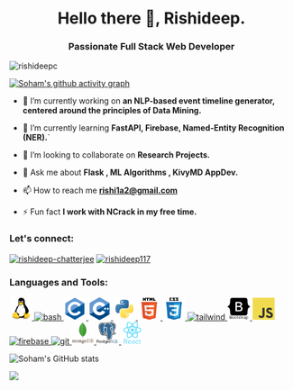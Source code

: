 <h1 align="center">Hello there 👋, Rishideep.</h1>
<h3 align="center">Passionate Full Stack Web Developer</h3>

<p align="left"> <img src="https://komarev.com/ghpvc/?username=rishideepc&label=Profile%20views&color=0e75b6&style=flat" alt="rishideepc" /> </p>

<!-- <p align="left"> <a href="https://github.com/ryo-ma/github-profile-trophy"><img src="https://github-profile-trophy.vercel.app/?username=infuman69" alt="infuman69" /></a> </p> -->

[![Soham's github activity graph](https://activity-graph.herokuapp.com/graph?username=rishideepc&theme=react-dark)](https://github.com/ashutosh00710/github-readme-activity-graph)

- 🔭 I’m currently working on **an NLP-based event timeline generator, centered around the principles of Data Mining.**

- 🌱 I’m currently learning **FastAPI, Firebase, Named-Entity Recognition (NER).**`

- 👯 I’m looking to collaborate on **Research Projects.**

- 💬 Ask me about **Flask , ML Algorithms , KivyMD AppDev.**

- 📫 How to reach me **rishi1a2@gmail.com**

<!-- - 📄 Know about my experiences [https://docs.google.com/document/d/1ExDub--a02yX6mmXwPHASCKNG8af603gB6rP-lPAEWc/edit?usp=sharing](https://docs.google.com/document/d/1ExDub--a02yX6mmXwPHASCKNG8af603gB6rP-lPAEWc/edit?usp=sharing) -->

- ⚡ Fun fact **I work with NCrack in my free time.**

<h3 align="left">Let's connect:</h3>
<p align="left">
<!-- <a href="https://twitter.com/sohamsaharoy1" target="blank"><img align="center" src="https://raw.githubusercontent.com/rahuldkjain/github-profile-readme-generator/master/src/images/icons/Social/twitter.svg" alt="sohamsaharoy1" height="30" width="40" /></a> -->
<a href="https://www.linkedin.com/in/rishideep-chatterjee-5155491ba/" target="blank"><img align="center" src="https://raw.githubusercontent.com/rahuldkjain/github-profile-readme-generator/master/src/images/icons/Social/linked-in-alt.svg" alt="rishideep-chatterjee" height="30" width="40" /></a>
<a href="https://instagram.com/rishideep117" target="blank"><img align="center" src="https://raw.githubusercontent.com/rahuldkjain/github-profile-readme-generator/master/src/images/icons/Social/instagram.svg" alt="rishideep117" height="30" width="40" /></a>
</p>

<h3 align="left">Languages and Tools:</h3>
<p align="left"> 
    <a href="https://www.linux.org/" target="_blank" rel="noreferrer"> <img src="https://raw.githubusercontent.com/devicons/devicon/master/icons/linux/linux-original.svg" alt="linux" width="40" height="40"/> 
    </a>
    <a href="https://www.gnu.org/software/bash/" target="_blank" rel="noreferrer"> <img src="https://www.vectorlogo.zone/logos/gnu_bash/gnu_bash-icon.svg" alt="bash" width="40" height="40"/> 
    </a> 
    <a href="https://www.cprogramming.com/" target="_blank" rel="noreferrer"> <img src="https://raw.githubusercontent.com/devicons/devicon/master/icons/c/c-original.svg" alt="c" width="40" height="40"/> 
    </a>
    <a href="https://www.w3schools.com/cpp/" target="_blank" rel="noreferrer"> <img src="https://raw.githubusercontent.com/devicons/devicon/master/icons/cplusplus/cplusplus-original.svg" alt="cplusplus" width="40" height="40"/> 
    </a>
    <a href="https://www.python.org" target="_blank" rel="noreferrer"> <img src="https://raw.githubusercontent.com/devicons/devicon/master/icons/python/python-original.svg" alt="python" width="40" height="40"/> 
    </a> 
    <a href="https://www.w3.org/html/" target="_blank" rel="noreferrer"> <img src="https://raw.githubusercontent.com/devicons/devicon/master/icons/html5/html5-original-wordmark.svg" alt="html5" width="40" height="40"/> 
    <a href="https://www.w3schools.com/css/" target="_blank" rel="noreferrer"> <img src="https://raw.githubusercontent.com/devicons/devicon/master/icons/css3/css3-original-wordmark.svg" alt="css3" width="40" height="40"/> 
    </a> 
    <a href="https://tailwindcss.com/" target="_blank" rel="noreferrer"> <img src="https://www.vectorlogo.zone/logos/tailwindcss/tailwindcss-icon.svg" alt="tailwind" width="40" height="40"/> 
    </a>
    <a href="https://getbootstrap.com" target="_blank" rel="noreferrer"> <img src="https://raw.githubusercontent.com/devicons/devicon/master/icons/bootstrap/bootstrap-plain-wordmark.svg" alt="bootstrap" width="40" height="40"/>
    </a>   
    <a href="https://developer.mozilla.org/en-US/docs/Web/JavaScript" target="_blank" rel="noreferrer"> <img src="https://raw.githubusercontent.com/devicons/devicon/master/icons/javascript/javascript-original.svg" alt="javascript" width="40" height="40"/> 
    </a> 
    <a href="https://firebase.google.com/" target="_blank" rel="noreferrer"> <img src="https://www.vectorlogo.zone/logos/firebase/firebase-icon.svg" alt="firebase" width="40" height="40"/> 
    </a> 
    <a href="https://git-scm.com/" target="_blank" rel="noreferrer"> <img src="https://www.vectorlogo.zone/logos/git-scm/git-scm-icon.svg" alt="git" width="40" height="40"/> 
    </a> 
    </a> 
    <a href="https://www.mongodb.com/" target="_blank" rel="noreferrer"> <img src="https://raw.githubusercontent.com/devicons/devicon/master/icons/mongodb/mongodb-original-wordmark.svg" alt="mongodb" width="40" height="40"/> 
    </a> 
    <a href="https://www.postgresql.org" target="_blank" rel="noreferrer"> <img src="https://raw.githubusercontent.com/devicons/devicon/master/icons/postgresql/postgresql-original-wordmark.svg" alt="postgresql" width="40" height="40"/> 
    </a> 
    <a href="https://reactjs.org/" target="_blank" rel="noreferrer"> <img src="https://raw.githubusercontent.com/devicons/devicon/master/icons/react/react-original-wordmark.svg" alt="react" width="40" height="40"/> 
    </a>
</p>

![Soham's GitHub stats](https://github-readme-stats.vercel.app/api?username=rishideepc&count_private=true&show_icons=true&theme=dark)

<p>
    <a href="https://git.io/streak-stats"><img src="https://streak-stats.demolab.com?user=rishideepc&theme=tokyonight"/></a>
</p>
